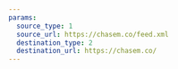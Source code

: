 ```yaml
---
params:
  source_type: 1
  source_url: https://chasem.co/feed.xml
  destination_type: 2
  destination_url: https://chasem.co/
---
```

